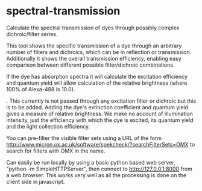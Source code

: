 # spectral-transmission
Calculate the spectral transmission of dyes through possibly complex
dichroic/filter series. 

This tool shows the specific transmission of a dye through an arbitrary
number of filters and dichroics, which can be in reflection or
transmission. Additionally it shows the overall transmission
efficiency, enabling easy comparison between different possible
filter/dichroic combinations. 

If the dye has absorption spectra it will calculate the
excitation efficiency and quantum yield will allow calculation of the
relative brightness (where 100% of Alexa-488 is 10.0). 

. This currently is not passed through any
excitation filter or dichroic but this is to be added. Adding the
dye's extinction coefficient and quantum yield gives a measure of
relative brightness. We make no account of illumination intensity,
just the efficiency with which the dye is excited, its quantum yield and
the light collection efficiency. 

You can pre-filter the visible filter sets using a URL of the form
http://www.micron.ox.ac.uk/software/spekcheck/?searchFilterSets=OMX
to search for filters with OMX in the name.

Can easily be run locally by using a basic python based web server,
"python -m SimpleHTTPServer", then connect to http://127.0.0.1:8000
from a web browser. This works very well as all the processing is done
on the client side in javascript.

